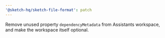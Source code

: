 ```yaml
---
'@sketch-hq/sketch-file-format': patch
---
```


Remove unused property `dependencyMetadata` from Assistants workspace, and make
the workspace itself optional.
